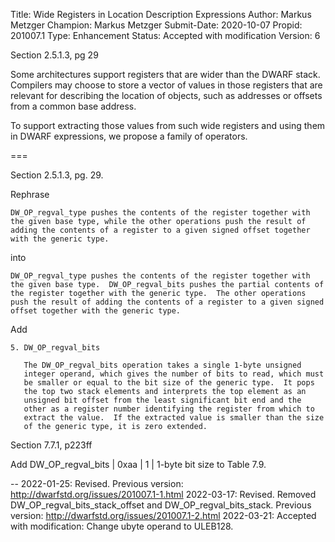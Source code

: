 Title:       Wide Registers in Location Description Expressions
Author:      Markus Metzger
Champion:    Markus Metzger
Submit-Date: 2020-10-07
Propid:      201007.1
Type:        Enhancement
Status:      Accepted with modification
Version:     6

Section 2.5.1.3, pg 29

Some architectures support registers that are wider than the DWARF stack.
Compilers may choose to store a vector of values in those registers that
are relevant for describing the location of objects, such as addresses or
offsets from a common base address.

To support extracting those values from such wide registers and using them
in DWARF expressions, we propose a family of operators.

===

Section 2.5.1.3, pg. 29.

Rephrase

    DW_OP_regval_type pushes the contents of the register together with
    the given base type, while the other operations push the result of
    adding the contents of a register to a given signed offset together
    with the generic type.

into

    DW_OP_regval_type pushes the contents of the register together with
    the given base type.  DW_OP_regval_bits pushes the partial contents of
    the register together with the generic type.  The other operations
    push the result of adding the contents of a register to a given signed
    offset together with the generic type.

Add

    5. DW_OP_regval_bits

       The DW_OP_regval_bits operation takes a single 1-byte unsigned
       integer operand, which gives the number of bits to read, which must
       be smaller or equal to the bit size of the generic type.  It pops
       the top two stack elements and interprets the top element as an
       unsigned bit offset from the least significant bit end and the
       other as a register number identifying the register from which to
       extract the value.  If the extracted value is smaller than the size
       of the generic type, it is zero extended.
 
Section 7.7.1, p223ff

Add
    DW_OP_regval_bits | 0xaa | 1 | 1-byte bit size
to Table 7.9.

--
2022-01-25: Revised.  Previous version: http://dwarfstd.org/issues/201007.1-1.html
2022-03-17:  Revised.  Removed DW_OP_regval_bits_stack_offset and DW_OP_regval_bits_stack.
   Previous version: http://dwarfstd.org/issues/201007.1-2.html
2022-03-21:  Accepted with modification:  Change ubyte operand to ULEB128.
